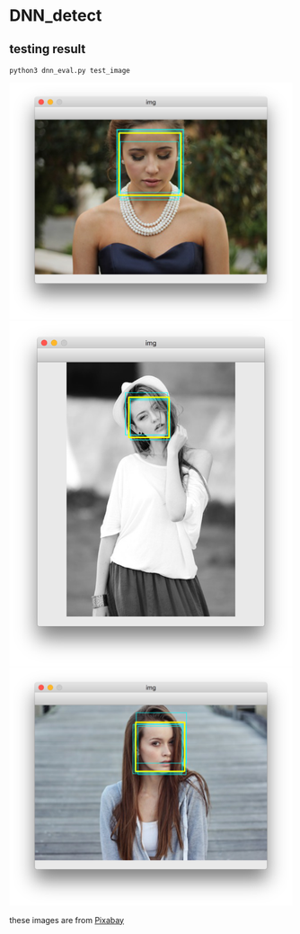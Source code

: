 
# DNN_detect


## testing result
```
python3 dnn_eval.py test_image
```


![sc1](img/Screenshot1.png)
![sc2](img/Screenshot2.png)
![sc3](img/Screenshot3.png)

these images are from [Pixabay](https://pixabay.com/)
